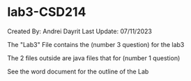 # lab3-CSD214
Created By: Andrei Dayrit
Last Update: 07/11/2023

The "Lab3" File contains the (number 3 question) for the lab3

The 2 files outside are java files that for (number 1 question) 

See the word document for the outline of the Lab
